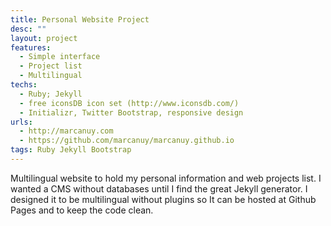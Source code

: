 ```yaml
---
title: Personal Website Project
desc: ""
layout: project
features:
  - Simple interface
  - Project list
  - Multilingual
techs:
  - Ruby; Jekyll
  - free iconsDB icon set (http://www.iconsdb.com/)
  - Initializr, Twitter Bootstrap, responsive design
urls:
  - http://marcanuy.com
  - https://github.com/marcanuy/marcanuy.github.io
tags: Ruby Jekyll Bootstrap
---
```


Multilingual website to hold my personal information and web projects list. I wanted a CMS without databases until I find the great Jekyll generator. I designed it to be multilingual without plugins so It can be hosted at Github Pages and to keep the code clean.